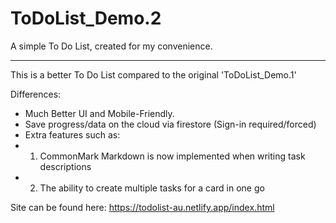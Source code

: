 # ToDoList_Demo.2
A simple To Do List, created for my convenience.

---

This is a better To Do List compared to the original 'ToDoList_Demo.1'

Differences:
- Much Better UI and Mobile-Friendly.
- Save progress/data on the cloud via firestore (Sign-in required/forced)
- Extra features such as:
- 1) CommonMark Markdown is now implemented when writing task descriptions
- 2) The ability to create multiple tasks for a card in one go

Site can be found here: https://todolist-au.netlify.app/index.html
